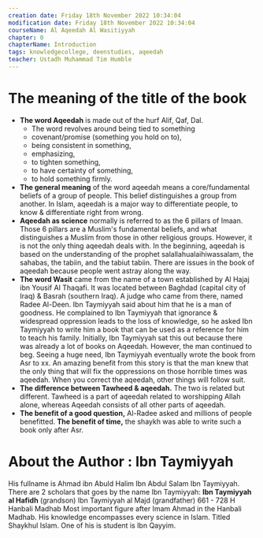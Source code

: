 ```yaml
---
creation date: Friday 18th November 2022 10:34:04 
modification date: Friday 18th November 2022 10:34:04
courseName: Al Aqeedah Al Wasitiyyah 
chapter: 0
chapterName: Introduction
tags: knowledgecollege, deenstudies, aqeedah
teacher: Ustadh Muhammad Tim Humble
---
```


# The meaning of the title of the book
-   **The word Aqeedah** is made out of the hurf Alif, Qaf, Dal.
    -   The word revolves around being tied to something
    -   covenant/promise (something you hold on to),
    -   being consistent in something,
    -   emphasizing,
    -   to tighten something,
    -   to have certainty of something,
    -   to hold something firmly.
-   **The general meaning** of the word aqeedah means a core/fundamental beliefs of a group of people. This belief distinguishes a group from another. In Islam, aqeedah is a major way to differentiate people, to know & differentiate right from wrong.
-   **Aqeedah as science** normally is referred to as the 6 pillars of Imaan. Those 6 pillars are a Muslim's fundamental beliefs, and what distinguishes a Muslim from those in other religious groups. However, it is not the only thing aqeedah deals with. In the beginning, aqeedah is based on the understanding of the prophet salallahualaihiwassalam, the sahabas, the tabiin, and the tabiut tabiin. There are issues in the book of aqeedah because people went astray along the way.
-   **The word Wasit** came from the name of a town established by Al Hajaj ibn Yousif Al Thaqafi. It was located between Baghdad (capital city of Iraq) & Basrah (southern Iraq). A judge who came from there, named Radee Al-Deen. Ibn Taymiyyah said about him that he is a man of goodness. He complained to Ibn Taymiyyah that ignorance & widespread oppression leads to the loss of knowledge, so he asked Ibn Taymiyyah to write him a book that can be used as a reference for him to teach his family. Initially, Ibn Taymiyyah sat this out because there was already a lot of books on Aqeedah. However, the man continued to beg. Seeing a huge need, Ibn Taymiyyah eventually wrote the book from Asr to xx. An amazing benefit from this story is that the man knew that the only thing that will fix the oppressions on those horrible times was aqeedah. When you correct the aqeedah, other things will follow suit.
-   **The difference between Tawheed & aqeedah.** The two is related but different. Tawheed is a part of aqeedah related to worshipping Allah alone, whereas Aqeedah consists of all other parts of aqeedah.
-   **The benefit of a good question,** Al-Radee asked and millions of people benefitted. **The benefit of time,** the shaykh was able to write such a book only after Asr.

# About the Author : Ibn Taymiyyah

His fullname is Ahmad ibn Abuld Halim Ibn Abdul Salam Ibn Taymiyyah.
There are 2 scholars that goes by the name Ibn Taymiyyah:
	**Ibn Taymiyyah al Hafidh** (grandson)
	Ibn Taymiyyah al Majd (grandfather)
661 - 728 H
Hanbali Madhab
Most important figure after Imam Ahmad in the Hanbali Madhab.
His knowledge encompasses every science in Islam.
Titled Shaykhul Islam.
One of his is student is Ibn Qayyim.